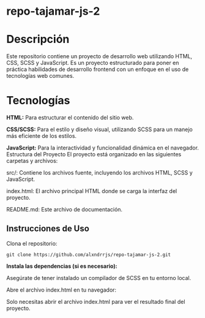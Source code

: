 # repo-tajamar-js-2

# Descripción
Este repositorio contiene un proyecto de desarrollo web utilizando HTML, CSS, SCSS y JavaScript. Es un proyecto estructurado para poner en práctica habilidades de desarrollo frontend con un enfoque en el uso de tecnologías web comunes.

# Tecnologías
**HTML:** Para estructurar el contenido del sitio web.

**CSS/SCSS:** Para el estilo y diseño visual, utilizando SCSS para un manejo más eficiente de los estilos.

**JavaScript:** Para la interactividad y funcionalidad dinámica en el navegador.
Estructura del Proyecto
El proyecto está organizado en las siguientes carpetas y archivos:


src/: Contiene los archivos fuente, incluyendo los archivos HTML, SCSS y JavaScript.

index.html: El archivo principal HTML donde se carga la interfaz del proyecto.

README.md: Este archivo de documentación.

## **Instrucciones de Uso**
Clona el repositorio:
 ```
git clone https://github.com/alxndrrjs/repo-tajamar-js-2.git
 ```
**Instala las dependencias (si es necesario):**

Asegúrate de tener instalado un compilador de SCSS en tu entorno local.

Abre el archivo index.html en tu navegador:

Solo necesitas abrir el archivo index.html para ver el resultado final del proyecto.
